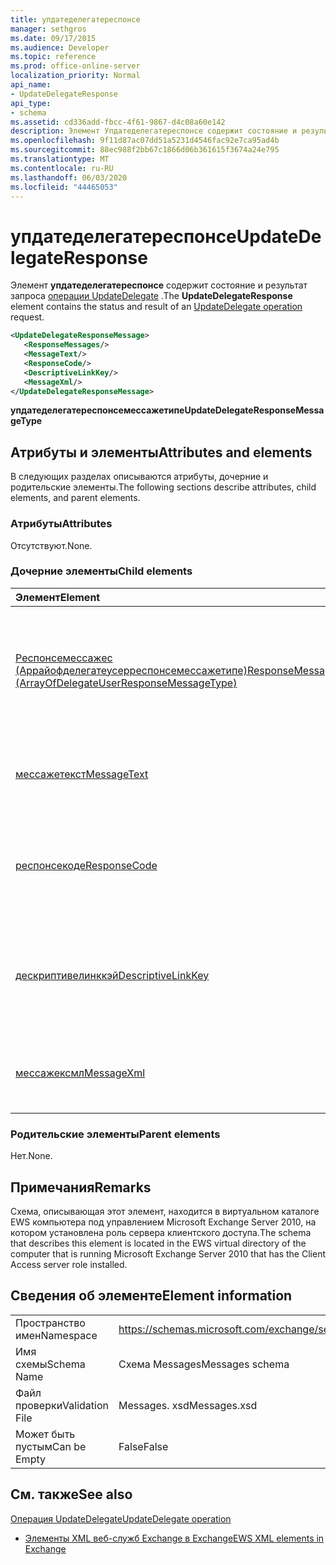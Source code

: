 ```yaml
---
title: упдатеделегатереспонсе
manager: sethgros
ms.date: 09/17/2015
ms.audience: Developer
ms.topic: reference
ms.prod: office-online-server
localization_priority: Normal
api_name:
- UpdateDelegateResponse
api_type:
- schema
ms.assetid: cd336add-fbcc-4f61-9867-d4c08a60e142
description: Элемент Упдатеделегатереспонсе содержит состояние и результат запроса операции UpdateDelegate.
ms.openlocfilehash: 9f11d87ac07dd51a5231d4546fac92e7ca95ad4b
ms.sourcegitcommit: 88ec988f2bb67c1866d06b361615f3674a24e795
ms.translationtype: MT
ms.contentlocale: ru-RU
ms.lasthandoff: 06/03/2020
ms.locfileid: "44465053"
---
```

# <a name="updatedelegateresponse"></a><span data-ttu-id="b0b61-103">упдатеделегатереспонсе</span><span class="sxs-lookup"><span data-stu-id="b0b61-103">UpdateDelegateResponse</span></span>

<span data-ttu-id="b0b61-104">Элемент **упдатеделегатереспонсе** содержит состояние и результат запроса [операции UpdateDelegate](updatedelegate-operation.md) .</span><span class="sxs-lookup"><span data-stu-id="b0b61-104">The **UpdateDelegateResponse** element contains the status and result of an [UpdateDelegate operation](updatedelegate-operation.md) request.</span></span> 
  
```xml
<UpdateDelegateResponseMessage>
   <ResponseMessages/>
   <MessageText/>
   <ResponseCode/>
   <DescriptiveLinkKey/>
   <MessageXml/>
</UpdateDelegateResponseMessage>
```

 <span data-ttu-id="b0b61-105">**упдатеделегатереспонсемессажетипе**</span><span class="sxs-lookup"><span data-stu-id="b0b61-105">**UpdateDelegateResponseMessageType**</span></span>
## <a name="attributes-and-elements"></a><span data-ttu-id="b0b61-106">Атрибуты и элементы</span><span class="sxs-lookup"><span data-stu-id="b0b61-106">Attributes and elements</span></span>

<span data-ttu-id="b0b61-107">В следующих разделах описываются атрибуты, дочерние и родительские элементы.</span><span class="sxs-lookup"><span data-stu-id="b0b61-107">The following sections describe attributes, child elements, and parent elements.</span></span>
  
### <a name="attributes"></a><span data-ttu-id="b0b61-108">Атрибуты</span><span class="sxs-lookup"><span data-stu-id="b0b61-108">Attributes</span></span>

<span data-ttu-id="b0b61-109">Отсутствуют.</span><span class="sxs-lookup"><span data-stu-id="b0b61-109">None.</span></span>
  
### <a name="child-elements"></a><span data-ttu-id="b0b61-110">Дочерние элементы</span><span class="sxs-lookup"><span data-stu-id="b0b61-110">Child elements</span></span>

|<span data-ttu-id="b0b61-111">**Элемент**</span><span class="sxs-lookup"><span data-stu-id="b0b61-111">**Element**</span></span>|<span data-ttu-id="b0b61-112">**Описание**</span><span class="sxs-lookup"><span data-stu-id="b0b61-112">**Description**</span></span>|
|:-----|:-----|
|[<span data-ttu-id="b0b61-113">Респонсемессажес (Аррайофделегатеусерреспонсемессажетипе)</span><span class="sxs-lookup"><span data-stu-id="b0b61-113">ResponseMessages (ArrayOfDelegateUserResponseMessageType)</span></span>](responsemessages-arrayofdelegateuserresponsemessagetype.md) <br/> |<span data-ttu-id="b0b61-114">Содержит ответные сообщения для запроса управления делегированием веб-служб Exchange.</span><span class="sxs-lookup"><span data-stu-id="b0b61-114">Contains the response messages for an Exchange Web Services delegate management request.</span></span>  <br/> |
|[<span data-ttu-id="b0b61-115">мессажетекст</span><span class="sxs-lookup"><span data-stu-id="b0b61-115">MessageText</span></span>](messagetext.md) <br/> |<span data-ttu-id="b0b61-116">Предоставляет текстовое описание состояния отклика.</span><span class="sxs-lookup"><span data-stu-id="b0b61-116">Provides a text description of the status of the response.</span></span>  <br/> |
|[<span data-ttu-id="b0b61-117">респонсекоде</span><span class="sxs-lookup"><span data-stu-id="b0b61-117">ResponseCode</span></span>](responsecode.md) <br/> |<span data-ttu-id="b0b61-118">Предоставляет код ошибки, определяющий конкретную ошибку, обнаруженную в запросе.</span><span class="sxs-lookup"><span data-stu-id="b0b61-118">Provides an error code that identifies the specific error that the request encountered.</span></span>  <br/> |
|[<span data-ttu-id="b0b61-119">дескриптивелинккэй</span><span class="sxs-lookup"><span data-stu-id="b0b61-119">DescriptiveLinkKey</span></span>](descriptivelinkkey.md) <br/> |<span data-ttu-id="b0b61-120">В настоящее время не используется и зарезервировано для последующего использования.</span><span class="sxs-lookup"><span data-stu-id="b0b61-120">Currently unused and is reserved for future use.</span></span> <span data-ttu-id="b0b61-121">Он содержит значение 0.</span><span class="sxs-lookup"><span data-stu-id="b0b61-121">It contains a value of 0.</span></span>  <br/> |
|[<span data-ttu-id="b0b61-122">мессажексмл</span><span class="sxs-lookup"><span data-stu-id="b0b61-122">MessageXml</span></span>](messagexml.md) <br/> |<span data-ttu-id="b0b61-123">Предоставляет дополнительные сведения об ошибке.</span><span class="sxs-lookup"><span data-stu-id="b0b61-123">Provides additional error response information.</span></span>  <br/> |
   
### <a name="parent-elements"></a><span data-ttu-id="b0b61-124">Родительские элементы</span><span class="sxs-lookup"><span data-stu-id="b0b61-124">Parent elements</span></span>

<span data-ttu-id="b0b61-125">Нет.</span><span class="sxs-lookup"><span data-stu-id="b0b61-125">None.</span></span>
  
## <a name="remarks"></a><span data-ttu-id="b0b61-126">Примечания</span><span class="sxs-lookup"><span data-stu-id="b0b61-126">Remarks</span></span>

<span data-ttu-id="b0b61-127">Схема, описывающая этот элемент, находится в виртуальном каталоге EWS компьютера под управлением Microsoft Exchange Server 2010, на котором установлена роль сервера клиентского доступа.</span><span class="sxs-lookup"><span data-stu-id="b0b61-127">The schema that describes this element is located in the EWS virtual directory of the computer that is running Microsoft Exchange Server 2010 that has the Client Access server role installed.</span></span>
  
## <a name="element-information"></a><span data-ttu-id="b0b61-128">Сведения об элементе</span><span class="sxs-lookup"><span data-stu-id="b0b61-128">Element information</span></span>

|||
|:-----|:-----|
|<span data-ttu-id="b0b61-129">Пространство имен</span><span class="sxs-lookup"><span data-stu-id="b0b61-129">Namespace</span></span>  <br/> |https://schemas.microsoft.com/exchange/services/2006/messages  <br/> |
|<span data-ttu-id="b0b61-130">Имя схемы</span><span class="sxs-lookup"><span data-stu-id="b0b61-130">Schema Name</span></span>  <br/> |<span data-ttu-id="b0b61-131">Схема Messages</span><span class="sxs-lookup"><span data-stu-id="b0b61-131">Messages schema</span></span>  <br/> |
|<span data-ttu-id="b0b61-132">Файл проверки</span><span class="sxs-lookup"><span data-stu-id="b0b61-132">Validation File</span></span>  <br/> |<span data-ttu-id="b0b61-133">Messages. xsd</span><span class="sxs-lookup"><span data-stu-id="b0b61-133">Messages.xsd</span></span>  <br/> |
|<span data-ttu-id="b0b61-134">Может быть пустым</span><span class="sxs-lookup"><span data-stu-id="b0b61-134">Can be Empty</span></span>  <br/> |<span data-ttu-id="b0b61-135">False</span><span class="sxs-lookup"><span data-stu-id="b0b61-135">False</span></span>  <br/> |
   
## <a name="see-also"></a><span data-ttu-id="b0b61-136">См. также</span><span class="sxs-lookup"><span data-stu-id="b0b61-136">See also</span></span>



[<span data-ttu-id="b0b61-137">Операция UpdateDelegate</span><span class="sxs-lookup"><span data-stu-id="b0b61-137">UpdateDelegate operation</span></span>](updatedelegate-operation.md)


- [<span data-ttu-id="b0b61-138">Элементы XML веб-служб Exchange в Exchange</span><span class="sxs-lookup"><span data-stu-id="b0b61-138">EWS XML elements in Exchange</span></span>](ews-xml-elements-in-exchange.md)

